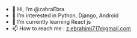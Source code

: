 - 👋 Hi, I’m @zahraEbra
- 👀 I’m interested in Python, Django, Android 
- 🌱 I’m currently learning React js
- 📫 How to reach me : z.ebrahimi717@gmail.com


